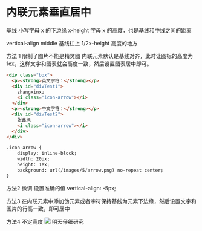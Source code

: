 # 内联元素垂直居中

基线 小写字母 x 的下边缘
x-height 字母 x 的高度，也是基线和中线之间的距离

vertical-align middle 基线往上 1/2x-height 高度的地方

方法 1 限制了图片不能是精灵图
内联元素默认是基线对齐，此时让图标的高度为1ex，这样文字和图表就会高度一致，然后设置图表居中即可。
```html
<div class="box">
  <p><strong>英文字符：</strong></p>
  <div id="divTest1">
    zhangxinxu
    <i class="icon-arrow"></i>
  </div>
  <p><strong>中文字符：</strong></p>
  <div id="divTest2">
    张鑫旭
    <i class="icon-arrow"></i>
  </div>
</div>

.icon-arrow {
    display: inline-block;
    width: 20px;
    height: 1ex;
    background: url(/images/5/arrow.png) no-repeat center;
}
```
方法2 微调
设置准确的值
vertical-align: -5px;

方法3
在内联元素中添加伪元素或者字符保持基线为元素下边缘，然后设置文字和图片的行高一致，即可居中

方法4 不定高度
![](https://user-gold-cdn.xitu.io/2019/5/19/16acbee8233d9f8c?w=931&h=724&f=png&s=87864)
明天仔细研究